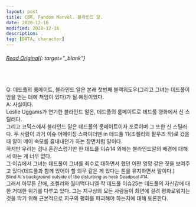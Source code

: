 ```yaml
---
layout: post
title: CBR, Fandom Marvel. 블라인드 알.
date: 2020-12-16
modified: 2020-12-16
description: .
tag: [DATA, character]
---
```

###### [Read Original](https://www.cbr.com/comic-book-legends-revealed-564/){: target="_blank"}

<br/>
<br/>
Q: 데드풀의 룸메이트, 블라인드 알은 본래 첫번째 블랙위도우(그리고 그녀는 데드풀이 암을 얻는 데에 책임이 있다)가 될 예정이었다.<br/>
A: 사실이다.

<br/>
Leslie Uggams가 연기한 블라인드 알은, 데드풀의 룸메이트로 데드풀 영화에서 신 스틸러다. <br/>
그리고 코믹스에서 블라인드 알은 데드풀의 룸메이트이자 포로이며 그 또한 신 스틸러다. 
두 사람이 과거 이슈 어메이징 스파이더맨 in 데드풀 11(조켈리와 핕우즈 작)로 갔을 때 알이 메이 숙모를 흉내내던가 하는 장면처럼 말이다. 

<br/>
하지만 우리는 겁나 혼란스럽기만 한 데드풀 이슈14 외에는 블라인드알의 배경에 대해서 아는 게 너무 없다. 
<br/>그 이슈에서 그녀는 데드풀이 그녀를 죄수로 대하면서 했던 어떤 엉망 같은 짓을 보여주고 있다(데드풀과 함께 있어야 할 의무 같은 게 있다는 톤을 유지하면서 말이다.) 

<br/>
<small>Blind Al's background outside of the disturbing as heck Deadpool #14. </small>

<br/>
그래서 아무튼 간에, 조켈리와 월터맥다니엘 작 데드풀 이슈25는 
데드풀의 자신감에 대한 거대한 위기를 다루고 있다. 
그는 지구상의 모든 사람들이 최면에 걸려 평화로워지는 것을 막기 위해 근본적으로
 지구의 평화를 파괴해야 하는지에 대해 토론한다.

